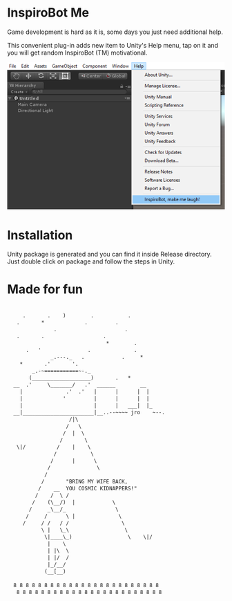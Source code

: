 # InspiroBot Me

Game development is hard as it is, some days you just need additional help. 

This convenient plug-in adds new item to Unity's Help menu, tap on it and you will get random InspiroBot (TM) motivational. 

![Alt text](inspirobot.png?raw=true "InspiroBot in practice")

# Installation

Unity package is generated and you can find it inside Release directory. Just double click on package and follow the steps in Unity.

# Made for fun
```

     .       .    )        .           .
   .       *             .         .
               .                      .
   .       .                   .
                                *        .
      .   '               .              .
              _.---._   .            .     *
    *       .'       '.
        _.-~===========~-._
       (___________________)       .   *
  __  .'     \_______/   .'  ______        __
    |              .'  .'   |      |      |  |
    |             '         |      |      |  |
    |                       |      |   ___|  |_
  __|_______________________|__..--~~~~ jro    ~--.
                    /|\
                   /   \
                  /  |  \
                 /       \
   \|/          /    |    \
               /           \
              /      |      \
             /               \
            /
           /       "BRING MY WIFE BACK,
          /    __  YOU COSMIC KIDNAPPERS!"
         /    /  \ /
        /    (\__/)  |            \
       /     _\__/_                \
      /     /      \ |              \
     /     / /   / /                 \
           \ |   \_\                  \
            \|____\_)                  \    \|/
             |    \
             | |\  \
             | |/  /
             |_/__/
            (__[__)

  8 8 8 8 8 8 8 8 8 8 8 8 8 8 8 8 8 8 8 8 8 8 8 8
   8 8 8 8 8 8 8 8 8 8 8 8 8 8 8 8 8 8 8 8 8 8 8 8
```
